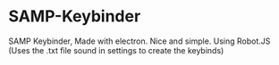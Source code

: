 # SAMP-Keybinder
SAMP Keybinder, Made with electron. Nice and simple.
Using Robot.JS (Uses the .txt file sound in settings to create the keybinds)
